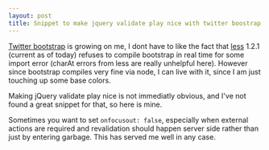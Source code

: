 ```yaml
---
layout: post
title: Snippet to make jquery validate play nice with twitter boostrap
---
```


[Twitter bootstrap](http://twitter.github.com/bootstrap/index.html) is growing on me, I dont have to like the fact that [less](http://lesscss.org/) 1.2.1 (current as of today) refuses to compile bootstrap in real time for some import error (charAt errors from less are really unhelpful here). However since bootstrap compiles very fine via node, I can live with it, since I am just touching up some base colors.

Making jQuery validate play nice is not immediatly obvious, and I've not found a great snippet for that, so here is mine.

<script src="https://gist.github.com/1864941.js"> </script>

Sometimes you want to set <code>onfocusout: false</code>, especially when external actions are required and revalidation should happen server side rather than just by entering garbage. This has served me well in any case.